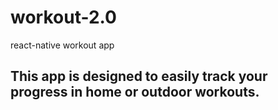 # workout-2.0
react-native workout app

##  This app is designed to easily track your progress in home or outdoor workouts.
